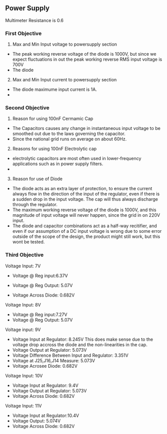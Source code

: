 ## Power Supply
Multimeter Resistance is 0.6
### First Objective
1. Max and Min Input voltage to powersupply section
* The peak working reverse voltage of the diode is 1000V, but since we expect fluctuations in out
the peak working reverse RMS input voltage is 700V
* The diode
2. Max and Min Input current to powersupply section
* The diode maximume input current is 1A.
*
### Second Objective
1. Reason for using 100nF Cermamic Cap
* The Capacitors causes any change in instantaneous input voltage to be smoothed out due to the
laws governing the capacitor.
* Since the national grid runs on average on about 60Hz.
2. Reasons for using 100nF Electrolytic cap
* electrolytic capacitors are most often used in lower-frequency applications such as in power
supply filters.
*
3. Reason for use of Diode
* The diode acts as an extra layer of protection, to ensure the current always flow in the direction
of the input of the regulator, even if there is a sudden drop in the input voltage. The cap will thus
always discharge through the regulator.
* The maximum working reverse voltage of the diode is 1000V, and this magnitude of input
voltage will never happen, since the grid in on 220V input.
* The diode and capacitor combinations act as a half-way recitifier, and even if our assumption of
a DC input voltage is wrong due to some error outside of the scope of the design, the product might
still work, but this wont be tested.

### Third Objective

Voltage Input: 7V
* Voltage @ Reg input:6.37V
* Voltage @ Reg Output: 5.07V

* Voltage Across Diode: 0.682V

Voltage Input: 8V
* Voltage @ Reg input:7.27V
* Voltage @ Reg Output: 5.07V

Voltage input: 9V
* Voltage Input at Regulator: 8.245V
This does make sense due to the voltage drop accross the diode and the non-linearities in the
cap.
* Voltage Output at Regulator: 5.073V
* Voltage Difference Between Input and Regulator: 3.351V
* Voltage at J25,J16,J14 Measure: 5.073V
* Voltage Acrosee Diode: 0.682V

Voltage Input: 10V
* Voltage Input at Regulator: 9.4V
* Voltage Output at Regulator: 5.073V
* Voltage Across Diode: 0.682V

Voltage Input: 11V
* Voltage Input at Regulator:10.4V
* Voltage Output: 5.074V
* Voltage Across Diode: 0.682V